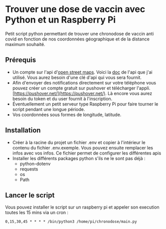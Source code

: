 # Trouver une dose de vaccin avec Python et un Raspberry Pi

Petit script python permettant de trouver une chronodose de vaccin anti covid en fonction de nos coordonnées géographique et de la distance maximum souhaité.

## Prérequis
- Un compte sur l'api d'[open street maps](https://maps.open-street.com/gui/). Voici la [doc](https://fr.open-street.com/doc/api/route/) de l'api que j'ai utilisé. Vous aurez besoin d'une clé d'api qui vous sera fournit.
- Afin d'envoyer des notifications directement sur votre téléphone vous pouvez créer un compte gratuit sur pushover et télécharger l'appli. [https://pushover.net/](https://pushover.net/). Là encore vous aurez besoin du token et du user fournit à l'inscription.
- Éventuellement un petit serveur type Raspberry Pi pour faire tourner le script pendant une longue période.
- Vos coordonnées sous formes de longitude, latitude.

## Installation
- Créer à la racine du projet un fichier .env et copier à l'intérieur le contenu du fichier .env.exemple. Vous pouvez ensuite remplacer les infos avec vos infos. Ce fichier permet de configurer les différentes apis
- Installer les différents packages python s'ils ne le sont pas déjà :
    - python-dotenv
    - requests
    - os
    - Path
## Lancer le script

Vous pouvez installer le script sur un raspberry pi et appeler son execution toutes les 15 mins via un cron : 
```shell
0,15,30,45 * * * * /bin/python3 /home/pi/chronodose/main.py
```